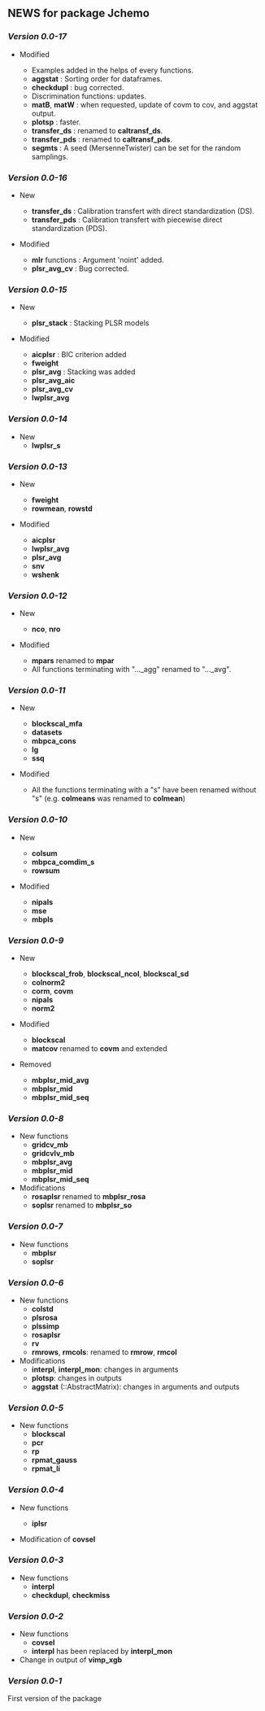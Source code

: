 ## NEWS for package **Jchemo**

### *Version 0.0-17*

- Modified

    - Examples added in the helps of every functions.
    - **aggstat** : Sorting order for dataframes.
    - **checkdupl** : bug corrected.
    - Discrimination functions: updates.
    - **matB**, **matW** : when requested, update of covm to cov, and aggstat output.
    - **plotsp** : faster.
    - **transfer_ds** : renamed to **caltransf_ds**.
    - **transfer_pds** : renamed to **caltransf_pds**.
    - **segmts** : A seed (MersenneTwister) can be set for the random samplings.


### *Version 0.0-16*

- New 

    - **transfer_ds** : Calibration transfert with direct standardization (DS).
    - **transfer_pds** : Calibration transfert with piecewise direct standardization (PDS).

- Modified

    - **mlr** functions : Argument 'noint' added.
    - **plsr_avg_cv** : Bug corrected.


### *Version 0.0-15*

- New 
    - **plsr_stack** : Stacking PLSR models

- Modified

    - **aicplsr** : BIC criterion added
    - **fweight**
    - **plsr_avg** : Stacking was added
    - **plsr_avg_aic**
    - **plsr_avg_cv**
    - **lwplsr_avg**

### *Version 0.0-14*
- New 
    - **lwplsr_s** 

### *Version 0.0-13*
- New 
    - **fweight** 
    - **rowmean**, **rowstd**

- Modified
    - **aicplsr**
    - **lwplsr_avg**
    - **plsr_avg**
    - **snv**
    - **wshenk**

### *Version 0.0-12*
- New 
    - **nco**, **nro**

- Modified
    - **mpars** renamed to **mpar**
    - All functions terminating with "..._agg" renamed to "..._avg".


### *Version 0.0-11*
- New 
    - **blockscal_mfa**
    - **datasets**
    - **mbpca_cons**
    - **lg**
    - **ssq**

- Modified
    - All the functions terminating with a "s" have been renamed without "s"
    (e.g. **colmeans** was renamed to **colmean**)

### *Version 0.0-10*
- New 
    - **colsum**
    - **mbpca_comdim_s**
    - **rowsum**

- Modified
    - **nipals**
    - **mse**
    - **mbpls**

### *Version 0.0-9*
- New 
    - **blockscal_frob**, **blockscal_ncol**, **blockscal_sd**
    - **colnorm2**
    - **corm**, **covm**
    - **nipals**
    - **norm2**

- Modified
    - **blockscal** 
    - **matcov** renamed to **covm** and extended

- Removed
    - **mbplsr_mid_avg**
    - **mbplsr_mid**
    - **mbplsr_mid_seq**

### *Version 0.0-8*
- New functions
    - **gridcv_mb**
    - **gridcvlv_mb**
    - **mbplsr_avg**
    - **mbplsr_mid**
    - **mbplsr_mid_seq**
- Modifications 
    - **rosaplsr** renamed to **mbplsr_rosa**
    - **soplsr** renamed to **mbplsr_so**

### *Version 0.0-7*
- New functions
    - **mbplsr**
    - **soplsr**

### *Version 0.0-6*
- New functions
    - **colstd**
    - **plsrosa**
    - **plssimp**
    - **rosaplsr**
    - **rv**
    - **rmrows**, **rmcols**: renamed to **rmrow**, **rmcol**
- Modifications 
    - **interpl**, **interpl_mon**: changes in arguments
    - **plotsp**: changes in outputs
    - **aggstat** (::AbstractMatrix): changes in arguments and outputs
 
### *Version 0.0-5*
- New functions
    - **blockscal**
    - **pcr**
    - **rp**
    - **rpmat_gauss**
    - **rpmat_li**
   
### *Version 0.0-4*
- New functions
    - **iplsr**

- Modification of **covsel**

### *Version 0.0-3*
- New functions
    - **interpl**
    - **checkdupl**, **checkmiss**

### *Version 0.0-2*
- New functions
    - **covsel**
    - **interpl** has been replaced by **interpl_mon**
- Change in output of **vimp_xgb**

### *Version 0.0-1*

First version of the package
